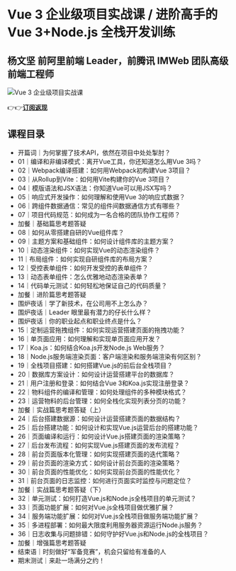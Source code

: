 Vue 3 企业级项目实战课 / 进阶高手的 Vue 3+Node.js 全栈开发训练
===========================================

杨文坚 **前阿里前端 Leader，前腾讯 IMWeb 团队高级前端工程师**
----------------------------------------

![Vue 3 企业级项目实战课](https://www.geekgay.com/storage/geek/geek_d1daa6c7d49ca2b737f75de5c7e71cfb.jpg)  
  
👉👉[**订阅返现**](https://time.geekbang.org/column/intro/100311101?code=k1slZuFq9Uc%2FXYyOvdSrfI-F44j-JKj33lS-SbreTnc%3D "Vue 3 企业级项目实战课")  
  
课程目录
----

  
  
- 开篇词｜为何掌握了技术API，依然在项目中处处掣肘？
- 01｜编译和非编译模式：离开Vue工具，你还知道怎么用Vue 3吗？
- 02｜Webpack编译搭建：如何用Webpack初构建Vue 3项目？
- 03｜从Rollup到Vite：如何用Vite构建你的Vue 3项目？
- 04｜模版语法和JSX语法：你知道Vue可以用JSX写吗？
- 05｜响应式开发操作：如何理解和使用Vue 3的响应式数据？
- 06｜跨组件数据通信：常见的组件间数据通信方式有哪些？
- 07｜项目代码规范：如何成为一名合格的团队协作工程师？
- 加餐｜基础篇思考题答疑
- 08｜如何从零搭建自研的Vue组件库？
- 09｜主题方案和基础组件：如何设计组件库的主题方案？
- 10｜动态渲染组件：如何实现Vue的动态渲染组件？
- 11｜布局组件：如何实现自研组件库的布局方案？
- 12｜受控表单组件：如何开发受控的表单组件？
- 13｜动态表单组件：怎么优雅地动态渲染表单？
- 14｜代码单元测试：如何轻松地保证自己的代码质量？
- 加餐｜进阶篇思考题答疑
- 围炉夜话｜学了新技术，在公司用不上怎么办？
- 围炉夜话｜Leader 眼里最有潜力的仔长什么样？
- 围炉夜话｜你的职业起点和职业终点是什么？
- 15｜定制运营拖拽组件：如何实现运营搭建页面的拖拽功能？
- 16｜单页面应用：如何理解和实现单页面应用开发？
- 17｜Koa.js：如何结合Koa.js开发Node.js Web服务？
- 18｜Node.js服务端渲染页面：客户端渲染和服务端渲染有何区别？
- 19｜全栈项目搭建：如何搭建Vue.js的前后台全栈项目？
- 20｜数据库方案设计：如何设计运营搭建平台的数据库？
- 21｜用户注册和登录：如何结合Vue 3和Koa.js实现注册登录？
- 22｜物料组件的编译和管理：如何处理组件的多种模块格式？
- 23｜运营物料的后台管理：如何全栈化实现列表分页的功能？
- 加餐｜实战篇思考题答疑（上）
- 24｜后台搭建数据源：如何设计运营搭建页面的数据结构？
- 25｜后台搭建功能：如何设计和实现Vue.js运营后台的搭建功能？
- 26｜页面编译和运行：如何设计Vue.js搭建页面的渲染策略？
- 27｜后台发布流程：如何实现Vue.js搭建页面的发布流程？
- 28｜前台页面版本化管理：如何实现搭建页面的迭代策略？
- 29｜前台页面的渲染方式：如何设计前台页面的渲染策略？
- 30｜前台页面的性能优化：如何实现前台页面的性能优化？
- 31｜前台页面的日志监控：如何进行页面实时监控与问题定位？
- 加餐｜实战篇思考题答疑（下）
- 32｜单元测试：如何打造Vue.js和Node.js全栈项目的单元测试？
- 33｜页面功能扩展：如何对Vue.js全栈项目做优雅扩展？
- 34｜服务端功能扩展：如何对Vue.js全栈项目做服务端功能扩展？
- 35｜多进程部署：如何最大限度利用服务器资源运行Node.js服务？
- 36｜日志收集与问题排错：如何守护好Vue.js和Node.js的全栈项目？
- 加餐｜增强篇思考题答疑
- 结束语｜时刻做好“军备竞赛”，机会只留给有准备的人
- 期末测试｜来赴一场满分之约！